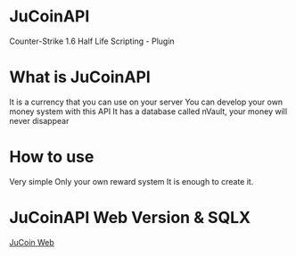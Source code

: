 # JuCoinAPI
Counter-Strike 1.6 Half Life Scripting - Plugin

# What is JuCoinAPI
It is a currency that you can use on your server
You can develop your own money system with this API
It has a database called nVault, your money will never disappear

# How to use
Very simple
Only your own reward system
It is enough to create it.

# JuCoinAPI Web Version & SQLX
[JuCoin Web](https://github.com/bariscodefxy/JuCoin-Web)
